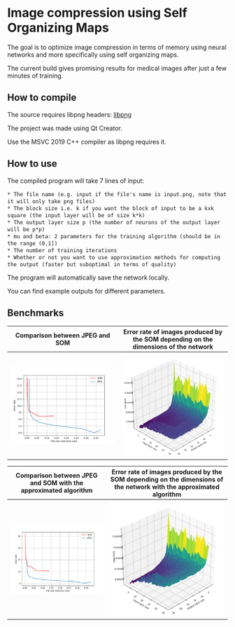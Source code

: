 # Image compression using Self Organizing Maps
 The goal is to optimize image compression in terms of memory using neural networks and more specifically using self organizing maps.
 
 The current build gives promising results for medical images after just a few minutes of training.
 
## How to compile
 The source requires libpng headers: [libpng](http://www.libpng.org/pub/png/libpng.html)
 
 The project was made using Qt Creator.
 
 Use the MSVC 2019 C++ compiler as libpng requires it.
 
## How to use
 The compiled program will take 7 lines of input:
 
	* The file name (e.g. input if the file's name is input.png, note that it will only take png files)
	* The block size i.e. k if you want the block of input to be a kxk square (the input layer will be of size k*k)
	* The output layer size p (the number of neurons of the output layer will be p*p)
	* mu and beta: 2 parameters for the training algorithm (should be in the range (0,1])
	* The number of training iterations
	* Whether or not you want to use approximation methods for computing the output (faster but suboptimal in terms of quality) 
 The program will automatically save the network locally.
 
 You can find example outputs for different parameters.

 ## Benchmarks
 
 | Comparison between JPEG and SOM | Error rate of images produced by the SOM depending on the dimensions of the network |
| ------| ------ |
| <img src="https://github.com/Froopie/SOM_image_compression/blob/master/plots/plot_target_square_grid.png" alt="drawing" width="600"/> | <img src="https://github.com/Froopie/SOM_image_compression/blob/master/plots/plot_3d_non_approx_viridis.png" alt="drawing" width="600"/> |

| Comparison between JPEG and SOM with the approximated algorithm | Error rate of images produced by the SOM depending on the dimensions of the network with the approximated algorithm |
| ------| ------ |
| <img src="https://github.com/Froopie/SOM_image_compression/blob/master/plots/plot_target_square_approx_grid.png" alt="drawing" width="600"/> | <img src="https://github.com/Froopie/SOM_image_compression/blob/master/plots/plot_3d_approx_viridis.png" alt="drawing" width="600"/> | 

